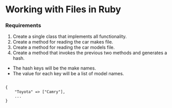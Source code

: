 # Working with Files in Ruby

### Requirements

1. Create a single class that implements all functionality.
1. Create a method for reading the car makes file.
1. Create a method for reading the car models file.
1. Create a method that invokes the previous two methods and generates a hash.
* The hash keys will be the make names.
* The value for each key will be a list of model names.
<code>
{
    "Toyota" => ["Camry"],
    ...
}</code>